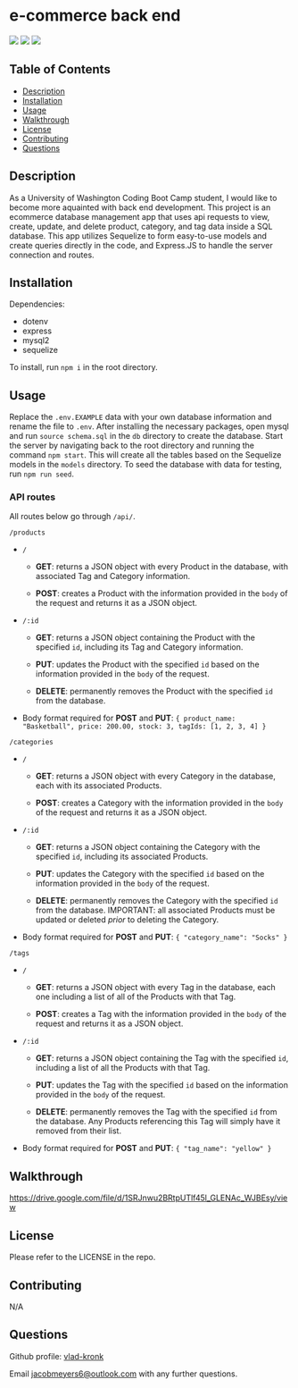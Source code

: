 # e-commerce back end

![](https://img.shields.io/badge/ExpressJS-blue.svg?style=for-the-badge)
![](https://img.shields.io/badge/NodeJS-green.svg?style=for-the-badge)
![](https://img.shields.io/badge/SQL-grey.svg?style=for-the-badge)

## Table of Contents

-   [Description](#description)
-   [Installation](#installation)
-   [Usage](#usage)
-   [Walkthrough](#walkthrough)
-   [License](#license)
-   [Contributing](#contributing)
-   [Questions](#questions)

## Description

As a University of Washington Coding Boot Camp student, I would like to become more aquainted with back end development. This project is an ecommerce database management app that uses api requests to view, create, update, and delete product, category, and tag data inside a SQL database. This app utilizes Sequelize to form easy-to-use models and create queries directly in the code, and Express.JS to handle the server connection and routes.

## Installation

Dependencies:

-   dotenv
-   express
-   mysql2
-   sequelize

To install, run `npm i` in the root directory.

## Usage

Replace the `.env.EXAMPLE` data with your own database information and rename the file to `.env`. After installing the necessary packages, open mysql and run `source schema.sql` in the `db` directory to create the database. Start the server by navigating back to the root directory and running the command `npm start`. This will create all the tables based on the Sequelize models in the `models` directory. To seed the database with data for testing, run `npm run seed`.

### API routes

All routes below go through `/api/`.

`/products`

-   `/`

    -   <strong>GET</strong>: returns a JSON object with every Product in the database, with associated Tag and Category information.

    -   <strong>POST</strong>: creates a Product with the information provided in the `body` of the request and returns it as a JSON object.

-   `/:id`

    -   <strong>GET</strong>: returns a JSON object containing the Product with the specified `id`, including its Tag and Category information.

    -   <strong>PUT</strong>: updates the Product with the specified `id` based on the information provided in the `body` of the request.

    -   <strong>DELETE</strong>: permanently removes the Product with the specified `id` from the database.

-   Body format required for <strong>POST</strong> and <strong>PUT</strong>:
    `{
    product_name: "Basketball",
    price: 200.00,
    stock: 3,
    tagIds: [1, 2, 3, 4]
}`

`/categories`

-   `/`

    -   <strong>GET</strong>: returns a JSON object with every Category in the database, each with its associated Products.

    -   <strong>POST</strong>: creates a Category with the information provided in the `body` of the request and returns it as a JSON object.

-   `/:id`

    -   <strong>GET</strong>: returns a JSON object containing the Category with the specified `id`, including its associated Products.

    -   <strong>PUT</strong>: updates the Category with the specified `id` based on the information provided in the `body` of the request.

    -   <strong>DELETE</strong>: permanently removes the Category with the specified `id` from the database. IMPORTANT: all associated Products must be updated or deleted <i>prior</i> to deleting the Category.

-   Body format required for <strong>POST</strong> and <strong>PUT</strong>:
    `{
  "category_name": "Socks"
}`

`/tags`

-   `/`

    -   <strong>GET</strong>: returns a JSON object with every Tag in the database, each one including a list of all of the Products with that Tag.

    -   <strong>POST</strong>: creates a Tag with the information provided in the `body` of the request and returns it as a JSON object.

-   `/:id`

    -   <strong>GET</strong>: returns a JSON object containing the Tag with the specified `id`, including a list of all the Products with that Tag.

    -   <strong>PUT</strong>: updates the Tag with the specified `id` based on the information provided in the `body` of the request.

    -   <strong>DELETE</strong>: permanently removes the Tag with the specified `id` from the database. Any Products referencing this Tag will simply have it removed from their list.

-   Body format required for <strong>POST</strong> and <strong>PUT</strong>:
    `{
  "tag_name": "yellow"
}`

## Walkthrough

<a href="https://drive.google.com/file/d/1SRJnwu2BRtpUTlf45l_GLENAc_WJBEsy/view">https://drive.google.com/file/d/1SRJnwu2BRtpUTlf45l_GLENAc_WJBEsy/view</a>

## License

Please refer to the LICENSE in the repo.

## Contributing

N/A

## Questions

Github profile: <a href="https://github.com/vlad-kronk">vlad-kronk</a>

Email <a href="mailto: jacobmeyers6@outlook.com">jacobmeyers6@outlook.com</a> with any further questions.
